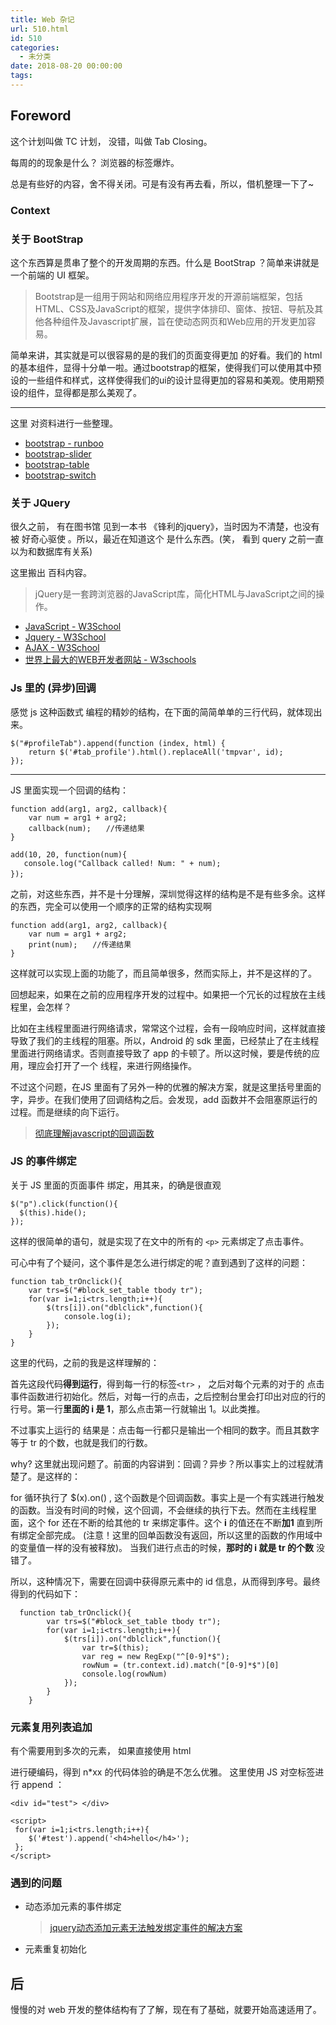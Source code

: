```yaml
---
title: Web 杂记
url: 510.html
id: 510
categories:
  - 未分类
date: 2018-08-20 00:00:00
tags:
---
```


Foreword
--------

这个计划叫做 TC 计划， 没错，叫做 Tab Closing。

每周的的现象是什么？ 浏览器的标签爆炸。

总是有些好的内容，舍不得关闭。可是有没有再去看，所以，借机整理一下了~

### Context

### 关于 BootStrap

这个东西算是贯串了整个的开发周期的东西。什么是 BootStrap ？简单来讲就是一个前端的 UI 框架。

> Bootstrap是一组用于网站和网络应用程序开发的开源前端框架，包括HTML、CSS及JavaScript的框架，提供字体排印、窗体、按钮、导航及其他各种组件及Javascript扩展，旨在使动态网页和Web应用的开发更加容易。

简单来讲，其实就是可以很容易的是的我们的页面变得更加 的好看。我们的 html 的基本组件，显得十分单一啦。通过bootstrap的框架，使得我们可以使用其中预设的一些组件和样式，这样使得我们的ui的设计显得更加的容易和美观。使用期预设的组件，显得都是那么美观了。

* * *

这里 对资料进行一些整理。

*   [bootstrap - runboo](http://www.runoob.com/bootstrap/bootstrap-tutorial.html)
*   [bootstrap-slider](https://www.npmjs.com/package/bootstrap-slider)
*   [bootstrap-table](https://www.npmjs.com/package/bootstrap-table)
*   [bootstrap-switch](https://www.npmjs.com/package/bootstrap-switch)

### 关于 JQuery

很久之前， 有在图书馆 见到一本书 《锋利的jquery》，当时因为不清楚，也没有被 好奇心驱使 。所以，最近在知道这个 是什么东西。(笑， 看到 query 之前一直以为和数据库有关系)

这里搬出 百科内容。

> jQuery是一套跨浏览器的JavaScript库，简化HTML与JavaScript之间的操作。

*   [JavaScript - W3School](http://www.w3school.com.cn/js/index.asp)
*   [Jquery - W3School](http://www.w3school.com.cn/jquery/index.asp)
*   [AJAX - W3School](http://www.w3school.com.cn/ajax/index.asp)
*   [世界上最大的WEB开发者网站 - W3schools](https://www.w3schools.com/)

### Js 里的 (异步)回调

感觉 js 这种函数式 编程的精妙的结构，在下面的简简单单的三行代码，就体现出来。

    $("#profileTab").append(function (index, html) {
        return $('#tab_profile').html().replaceAll('tmpvar', id);
    });

* * *

JS 里面实现一个回调的结构：

    function add(arg1, arg2, callback){
        var num = arg1 + arg2;
        callback(num);　　//传递结果
    }
    
    add(10, 20, function(num){
       console.log("Callback called! Num: " + num); 
    });　　

之前，对这些东西，并不是十分理解，深圳觉得这样的结构是不是有些多余。这样的东西，完全可以使用一个顺序的正常的结构实现啊

    function add(arg1, arg2, callback){
        var num = arg1 + arg2;
        print(num);　　//传递结果
    }

这样就可以实现上面的功能了，而且简单很多，然而实际上，并不是这样的了。

回想起来，如果在之前的应用程序开发的过程中。如果把一个冗长的过程放在主线程里，会怎样？

比如在主线程里面进行网络请求，常常这个过程，会有一段响应时间，这样就直接导致了我们的主线程的阻塞。所以，Android 的 sdk 里面，已经禁止了在主线程里面进行网络请求。否则直接导致了 app 的卡顿了。所以这时候，要是传统的应用，理应会打开了一个 线程，来进行网络操作。

不过这个问题，在JS 里面有了另外一种的优雅的解决方案，就是这里括号里面的字，异步。在我们使用了回调结构之后。会发现，add 函数并不会阻塞原运行的过程。而是继续的向下运行。

> [彻底理解javascript的回调函数](https://www.cnblogs.com/moltboy/archive/2013/04/24/3040213.html)

### JS 的事件绑定

关于 JS 里面的页面事件 绑定，用其来，的确是很直观

    $("p").click(function(){
      $(this).hide();
    });

这样的很简单的语句，就是实现了在文中的所有的 `<p>` 元素绑定了点击事件。

可心中有了个疑问，这个事件是怎么进行绑定的呢？直到遇到了这样的问题：

    function tab_trOnclick(){
        var trs=$("#block_set_table tbody tr");
        for(var i=1;i<trs.length;i++){
            $(trs[i]).on("dblclick",function(){
                console.log(i);
            });
        }
    }

这里的代码，之前的我是这样理解的：

首先这段代码**得到运行**，得到每一行的标签`<tr>` ， 之后对每个元素的对于的 点击事件函数进行初始化。然后，对每一行的点击，之后控制台里会打印出对应的行的行号。第一行**里面的 i 是 1**，那么点击第一行就输出 1。以此类推。

不过事实上运行的 结果是：点击每一行都只是输出一个相同的数字。而且其数字等于 tr 的个数，也就是我们的行数。

why? 这里就出现问题了。前面的内容讲到：回调？异步？所以事实上的过程就清楚了。是这样的：

for 循环执行了 $(x).on() , 这个函数是个回调函数。事实上是一个有实践进行触发的函数。当没有时间的时候，这个回调，不会继续的执行下去。然而在主线程里面，这个 for 还在不断的给其他的 tr 来绑定事件。这个 **i** 的值还在不断**加1** 直到所有绑定全部完成。 (注意！这里的回单函数没有返回，所以这里的函数的作用域中的变量值一样的没有被释放)。 当我们进行点击的时候，**那时的 i 就是 tr 的个数** 没错了。

所以，这种情况下，需要在回调中获得原元素中的 id 信息，从而得到序号。最终得到的代码如下：

      function tab_trOnclick(){
            var trs=$("#block_set_table tbody tr");
            for(var i=1;i<trs.length;i++){
                $(trs[i]).on("dblclick",function(){
                    var tr=$(this);
                    var reg = new RegExp("^[0-9]*$");
                    rowNum = (tr.context.id).match("[0-9]*$")[0]
                    console.log(rowNum)
                });
            }
        }

### 元素复用列表追加

有个需要用到多次的元素， 如果直接使用 html

进行硬编码，得到 n*xx 的代码体验的确是不怎么优雅。 这里使用 JS 对空标签进行 append ：

    <div id="test"> </div>
    
    <script>
     for(var i=1;i<trs.length;i++){
        $('#test').append('<h4>hello</h4>');
     };
    </script>

### 遇到的问题

*   动态添加元素的事件绑定
    
    > [jquery动态添加元素无法触发绑定事件的解决方案](https://blog.csdn.net/u011277123/article/details/53330887)
    
*   元素重复初始化

后
-

慢慢的对 web 开发的整体结构有了了解，现在有了基础，就要开始高速适用了。